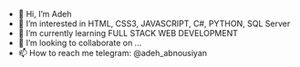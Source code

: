 - 👋 Hi, I’m Adeh
- 👀 I’m interested in HTML, CSS3, JAVASCRIPT, C#, PYTHON, SQL Server
- 🌱 I’m currently learning FULL STACK WEB DEVELOPMENT
- 💞️ I’m looking to collaborate on ...
- 📫 How to reach me telegram: @adeh_abnousiyan

<!---
adehabnousiyan/adehabnousiyan is a ✨ special ✨ repository because its `README.md` (this file) appears on your GitHub profile.
You can click the Preview link to take a look at your changes.
--->
